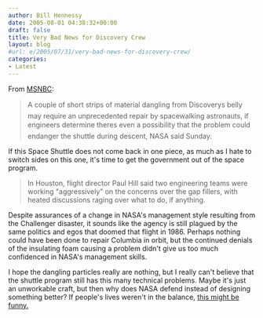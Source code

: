 ```yaml
---
author: Bill Hennessy
date: 2005-08-01 04:38:32+00:00
draft: false
title: Very Bad News for Discovery Crew
layout: blog
#url: e/2005/07/31/very-bad-news-for-discovery-crew/
categories:
- Latest
---
```


From [MSNBC](https://www.msnbc.msn.com/id/8776192/):



> A couple of short strips of material dangling from Discoverys belly may require an unprecedented repair by spacewalking astronauts, if engineers determine theres even a possibility that the problem could endanger the shuttle during descent, NASA said Sunday.



If this Space Shuttle does not come back in one piece, as much as I hate to switch sides on this one, it's time to get the government out of the space program.



> In Houston, flight director Paul Hill said two engineering teams were working "aggressively" on the concerns over the gap fillers, with heated discussions raging over what to do, if anything.



Despite assurances of a change in NASA's management style resulting from the Challenger disaster, it sounds like the agency is still plagued by the same politics and egos that doomed that flight in 1986.  Perhaps nothing could have been done to repair Columbia in orbit, but the continued denials of the insulating foam causing a problem didn't give us too much confidenced in NASA's management skills.

I hope the dangling particles really are nothing, but I really can't believe that the shuttle program still has this many technical problems.  Maybe it's just an unworkable craft, but then why does NASA defend instead of designing something better?  If people's lives weren't in the balance, [this might be funny.](https://www.soiblog.com/home/2005/07/space_shuttles_.html)




